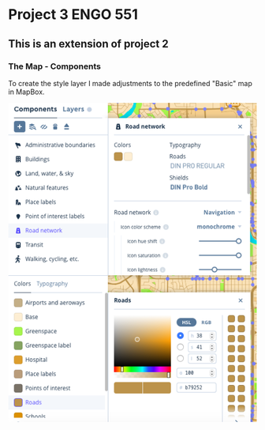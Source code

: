 # Project 3 ENGO 551
## This is an extension of project 2

### The Map - Components 
To create the style layer I made adjustments to the predefined "Basic" map in MapBox.

![Comp1](Mapcomp1.png)
